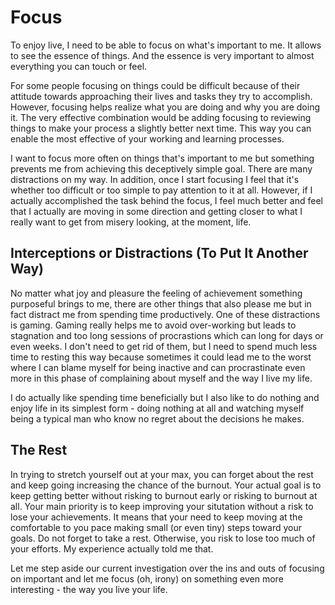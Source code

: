 # Focus

To enjoy live, I need to be able to focus on what's important to me. It allows to see the essence of things. And the essence is very important to almost everything you can touch or feel.

For some people focusing on things could be difficult because of their attitude towards approaching their lives and tasks they try to accomplish. However, focusing helps realize what you are doing and why you are doing it. The very effective combination would be adding focusing to reviewing things to make your process a slightly better next time. This way you can enable the most effective of your working and learning processes.

I want to focus more often on things that's important to me but something prevents me from achieving this deceptively simple goal. There are many distractions on my way. In addition, once I start focusing I feel that it's whether too difficult or too simple to pay attention to it at all. However, if I actually accomplished the task behind the focus, I feel much better and feel that I actually are moving in some direction and getting closer to what I really want to get from misery looking, at the moment, life.

## Interceptions or Distractions (To Put It Another Way)

No matter what joy and pleasure the feeling of achievement something purposeful brings to me, there are other things that also please me but in fact distract me from spending time productively. One of these distractions is gaming. Gaming really helps me to avoid over-working but leads to stagnation and too long sessions of procrastions which can long for days or even weeks. I don't need to get rid of them, but I need to spend much less time to resting this way because sometimes it could lead me to the worst where I can blame myself for being inactive and can procrastinate even more in this phase of complaining about myself and the way I live my life.

I do actually like spending time beneficially but I also like to do nothing and enjoy life in its simplest form - doing nothing at all and watching myself being a typical man who know no regret about the decisions he makes.

## The Rest

In trying to stretch yourself out at your max, you can forget about the rest and keep going increasing the chance of the burnout. Your actual goal is to keep getting better without risking to burnout early or risking to burnout at all. Your main priority is to keep improving your situtation without a risk to lose your achievements. It means that your need to keep moving at the comfortable to you pace making small (or even tiny) steps toward your goals. Do not forget to take a rest. Otherwise, you risk to lose too much of your efforts. My experience actually told me that.

Let me step aside our current investigation over the ins and outs of focusing on important and let me focus (oh, irony) on something even more interesting - the way you live your life.
